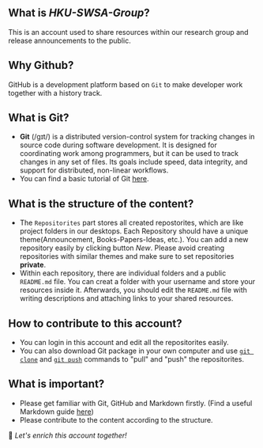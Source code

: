## What is *HKU-SWSA-Group*?
This is an account used to share resources within our research group and release announcements to the public.
## Why Github?
GitHub is a development platform based on `Git` to make developer work together with a history track.
## What is Git?
- **Git** (/ɡɪt/) is a distributed version-control system for tracking changes in source code during software development.
It is designed for coordinating work among programmers, but it can be used to track changes in any set of files. 
Its goals include speed, data integrity, and support for distributed, non-linear workflows.
- You can find a basic tutorial of Git [here](https://www.liaoxuefeng.com/wiki/896043488029600).
## What is the structure of the content?
- The `Repositorites` part stores all created repostorites, which are like project folders in our desktops. Each Repository should 
have a unique theme(Announcement, Books-Papers-Ideas, etc.). You can add a new repository easily by clicking button *New*. Please 
avoid creating repositories with similar themes and make sure to set repositories **private**. 
- Within each repository, there are individual folders and a public `README.md` file. You can creat a folder with your username 
and store your resources inside it. Afterwards, you should edit the `README.md` file with writing descriptions and attaching 
links to your shared resources. 
## How to contribute to this account?
- You can login in this account and edit all the repositorites easily.
- You can also download Git package in your own computer and use [`git clone`](https://www.yiibai.com/git/git_clone.html) 
and [`git push`](https://www.yiibai.com/git/git_push.html) commands to "pull" and "push" the repositorites.
## What is important?
- Please get familiar with Git, GitHub and Markdown firstly. (Find a useful Markdown guide [here](https://www.markdowntutorial.com/lesson/1/))
- Please contribute to the content according to the structure.

:partying_face:  *Let's enrich this account together!*
